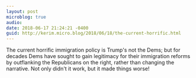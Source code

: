 ```yaml
---
layout: post
microblog: true
audio: 
date: 2018-06-17 21:24:21 -0400
guid: http://kerim.micro.blog/2018/06/18/the-current-horrific.html
---
```

The current horrific immigration policy is Trump's not the Dems; but for decades Dems have sought to gain legitimacy for their immigration reforms by outflanking the Republicans on the right, rather than changing the narrative. Not only didn't it work, but it made things worse!
